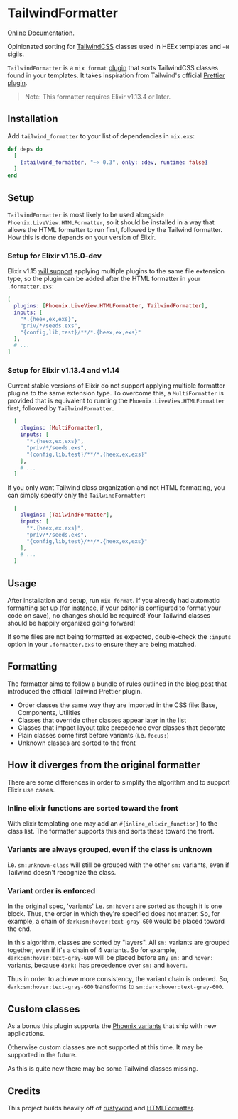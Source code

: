 # TailwindFormatter

[Online Documentation](https://hexdocs.pm/tailwind_formatter).

<!-- MDOC !-->

Opinionated sorting for [TailwindCSS](https://tailwindcss.com)
classes used in HEEx templates and `~H` sigils.

`TailwindFormatter` is a `mix format` [plugin](https://hexdocs.pm/mix/main/Mix.Tasks.Format.html#module-plugins)
that sorts TailwindCSS classes found in your templates. It takes
inspiration from Tailwind's official [Prettier plugin](https://tailwindcss.com/blog/automatic-class-sorting-with-prettier).

> Note: This formatter requires Elixir v1.13.4 or later.

## Installation

Add `tailwind_formatter` to your list of dependencies in `mix.exs`:

```elixir
def deps do
  [
    {:tailwind_formatter, "~> 0.3", only: :dev, runtime: false}
  ]
end
```

## Setup

`TailwindFormatter` is most likely to be used alongside `Phoenix.LiveView.HTMLFormatter`,
so it should be installed in a way that allows the HTML formatter to
run first, followed by the Tailwind formatter. How this is done
depends on your version of Elixir.

### Setup for Elixir v1.15.0-dev

Elixir v1.15 [will support](https://github.com/elixir-lang/elixir/pull/12032)
applying multiple plugins to the same file extension type, so the
plugin can be added after the HTML formatter in your `.formatter.exs`:

```elixir
[
  plugins: [Phoenix.LiveView.HTMLFormatter, TailwindFormatter],
  inputs: [
    "*.{heex,ex,exs}",
    "priv/*/seeds.exs",
    "{config,lib,test}/**/*.{heex,ex,exs}"
  ],
  # ...
]
```

### Setup for Elixir v1.13.4 and v1.14

Current stable versions of Elixir do not support applying multiple
formatter plugins to the same extension type. To overcome this,
a `MultiFormatter` is provided that is equivalent to running the
`Phoenix.LiveView.HTMLFormatter` first, followed by `TailwindFormatter`.

```elixir
  [
    plugins: [MultiFormatter],
    inputs: [
      "*.{heex,ex,exs}",
      "priv/*/seeds.exs",
      "{config,lib,test}/**/*.{heex,ex,exs}"
    ],
    # ...
  ]
```

If you only want Tailwind class organization and not HTML formatting,
you can simply specify only the `TailwindFormatter`:

```elixir
  [
    plugins: [TailwindFormatter],
    inputs: [
      "*.{heex,ex,exs}",
      "priv/*/seeds.exs",
      "{config,lib,test}/**/*.{heex,ex,exs}"
    ],
    # ...
  ]
```

## Usage

After installation and setup, run `mix format`. If you already had
automatic formatting set up (for instance, if your editor is configured
to format your code on save), no changes should be required! Your
Tailwind classes should be happily organized going forward!

If some files are not being formatted as expected, double-check the
`:inputs` option in your `.formatter.exs` to ensure they are being
matched.

## Formatting

The formatter aims to follow a bundle of rules outlined in the [blog post](https://tailwindcss.com/blog/automatic-class-sorting-with-prettier)
that introduced the official Tailwind Prettier plugin.

- Order classes the same way they are imported in the CSS file: Base, Components, Utilities
- Classes that override other classes appear later in the list
- Classes that impact layout take precedence over classes that decorate
- Plain classes come first before variants (i.e. `focus:`)
- Unknown classes are sorted to the front

## How it diverges from the original formatter

There are some differences in order to simplify the algorithm and to support Elixir use cases.

### Inline elixir functions are sorted toward the front

With elixir templating one may add an `#{inline_elixir_function}` to the class list.
The formatter supports this and sorts these toward the front.

### Variants are always grouped, even if the class is unknown

i.e. `sm:unknown-class` will still be grouped with the other `sm:` variants, even if Tailwind doesn't recognize the class.

### Variant order is enforced

In the original spec, 'variants' i.e. `sm:hover:` are sorted as though it is one block.
Thus, the order in which they're specified does not matter.
So, for example, a chain of `dark:sm:hover:text-gray-600` would be placed toward the end.

In this algorithm, classes are sorted by "layers".
All `sm:` variants are grouped together, even if it's a chain of 4 variants.
So for example, `dark:sm:hover:text-gray-600` will be placed before any `sm:` and `hover:` variants, because `dark:` has precedence over `sm:` and `hover:`.

Thus in order to achieve more consistency, the variant chain is ordered.
So, `dark:sm:hover:text-gray-600` transforms to `sm:dark:hover:text-gray-600`.

## Custom classes

As a bonus this plugin supports the [Phoenix variants](https://fly.io/phoenix-files/phoenix-liveview-tailwind-variants/)
that ship with new applications.

Otherwise custom classes are not supported at this time. It may be supported in the future.

As this is quite new there may be some Tailwind classes missing.

## Credits

This project builds heavily off of [rustywind](https://github.com/avencera/rustywind)
and [HTMLFormatter](https://hexdocs.pm/phoenix_live_view/Phoenix.LiveView.HTMLFormatter.html).

